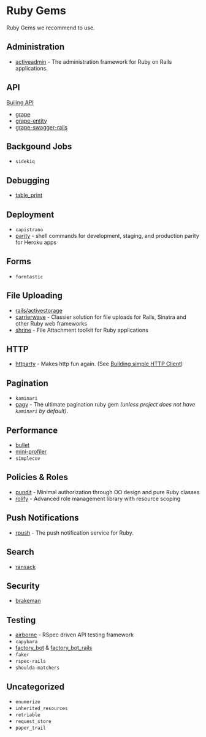 # Ruby Gems

Ruby Gems we recommend to use.

## Administration

* [activeadmin](https://github.com/activeadmin/activeadmin) - The administration framework for Ruby on Rails applications.

## API

[Builing API](building_api.md)

* [grape](https://github.com/ruby-grape/grape)
* [grape-entity](https://github.com/ruby-grape/grape-entity)
* [grape-swagger-rails](https://github.com/ruby-grape/grape-swagger-rails)

## Backgound Jobs

* `sidekiq`

## Debugging

* [table_print](http://tableprintgem.com/)

## Deployment

* `capistrano`
* [parity](https://github.com/thoughtbot/parity) - shell commands for development, staging, and production parity for Heroku apps

## Forms

* `formtastic`

## File Uploading

* [rails/activestorage](https://guides.rubyonrails.org/active_storage_overview.html)
* [carrierwave](https://github.com/carrierwaveuploader/carrierwave) - Classier solution for file uploads for Rails, Sinatra and other Ruby web frameworks
* [shrine](https://shrinerb.com) - File Attachment toolkit for Ruby applications

## HTTP

* [httparty](https://github.com/jnunemaker/httparty) - Makes http fun again. (See [Building simple HTTP Client](../guides/building_simple_http_client.md))

## Pagination

* `kaminari`
* [pagy](https://github.com/ddnexus/pagy) - The ultimate pagination ruby gem _(unless project does not have `kaminari` by default)_.

## Performance

* [bullet](https://github.com/flyerhzm/bullet)
* [mini-profiler](https://github.com/MiniProfiler/rack-mini-profiler)
* `simplecov`

## Policies & Roles

* [pundit](https://github.com/varvet/pundit) - Minimal authorization through OO design and pure Ruby classes
* [rolify](https://github.com/RolifyCommunity/rolify) - Advanced role management library with resource scoping

## Push Notifications

* [rpush](https://github.com/rpush/rpush) - The push notification service for Ruby.

## Search
* [ransack](https://github.com/activerecord-hackery/ransack)

## Security

* [brakeman](https://brakemanscanner.org/)

## Testing
* [airborne](https://github.com/brooklynDev/airborne) - RSpec driven API testing framework
* `capybara`
* [factory_bot](https://github.com/thoughtbot/factory_bot) & [factory_bot_rails](https://github.com/thoughtbot/factory_bot_rails)
* `faker`
* `rspec-rails`
* `shoulda-matchers`

## Uncategorized

* `enumerize`
* `inherited_resources`
* `retriable`
* `request_store`
* `paper_trail`
